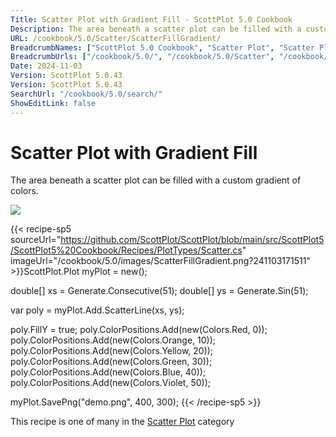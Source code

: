 ```yaml
---
Title: Scatter Plot with Gradient Fill - ScottPlot 5.0 Cookbook
Description: The area beneath a scatter plot can be filled with a custom gradient of colors.
URL: /cookbook/5.0/Scatter/ScatterFillGradient/
BreadcrumbNames: ["ScottPlot 5.0 Cookbook", "Scatter Plot", "Scatter Plot with Gradient Fill"]
BreadcrumbUrls: ["/cookbook/5.0/", "/cookbook/5.0/Scatter", "/cookbook/5.0/Scatter/ScatterFillGradient"]
Date: 2024-11-03
Version: ScottPlot 5.0.43
Version: ScottPlot 5.0.43
SearchUrl: "/cookbook/5.0/search/"
ShowEditLink: false
---
```



<div class='d-flex align-items-center mt-5'>
<h1 class='me-2 text-dark my-0 border-0'>Scatter Plot with Gradient Fill</h1>
</div>

The area beneath a scatter plot can be filled with a custom gradient of colors.

[![](/cookbook/5.0/images/ScatterFillGradient.png?241103171511)](/cookbook/5.0/images/ScatterFillGradient.png?241103171511)

{{< recipe-sp5 sourceUrl="https://github.com/ScottPlot/ScottPlot/blob/main/src/ScottPlot5/ScottPlot5%20Cookbook/Recipes/PlotTypes/Scatter.cs" imageUrl="/cookbook/5.0/images/ScatterFillGradient.png?241103171511" >}}ScottPlot.Plot myPlot = new();

double[] xs = Generate.Consecutive(51);
double[] ys = Generate.Sin(51);

var poly = myPlot.Add.ScatterLine(xs, ys);

poly.FillY = true;
poly.ColorPositions.Add(new(Colors.Red, 0));
poly.ColorPositions.Add(new(Colors.Orange, 10));
poly.ColorPositions.Add(new(Colors.Yellow, 20));
poly.ColorPositions.Add(new(Colors.Green, 30));
poly.ColorPositions.Add(new(Colors.Blue, 40));
poly.ColorPositions.Add(new(Colors.Violet, 50));

myPlot.SavePng("demo.png", 400, 300);
{{< /recipe-sp5 >}}

<div class='my-5 text-center'>This recipe is one of many in the <a href='/cookbook/5.0/Scatter'>Scatter Plot</a> category</div>


